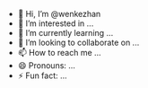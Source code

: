 - 👋 Hi, I’m @wenkezhan
- 👀 I’m interested in ...
- 🌱 I’m currently learning ...
- 💞️ I’m looking to collaborate on ...
- 📫 How to reach me ...
- 😄 Pronouns: ...
- ⚡ Fun fact: ...

<!---
wenkezhan/wenkezhan is a ✨ special ✨ repository because its `README.md` (this file) appears on your GitHub profile.
You can click the Preview link to take a look at your changes.
--->
